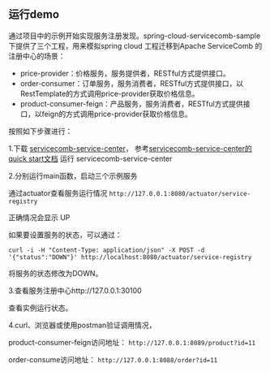 ## 运行demo
通过项目中的示例开始实现服务注册发现。spring-cloud-servicecomb-sample下提供了三个工程，用来模拟spring cloud 
工程迁移到Apache ServiceComb 的注册中心的场景：

* price-provider：价格服务，服务提供者，RESTful方式提供接口。
* order-consumer：订单服务，服务消费者，RESTful方式提供接口，以RestTemplate的方式调用price-provider获取价格信息。
* product-consumer-feign：产品服务，服务消费者，RESTful方式提供接口，以feign的方式调用price-provider获取价格信息。


按照如下步骤进行：

1.下载 [servicecomb-service-center](https://github.com/apache/servicecomb-service-center/releases)， 
参考[servicecomb-service-center的quick start文档](https://github.com/apache/servicecomb-service-center#quick-start)
运行 servicecomb-service-center

2.分别运行main函数，启动三个示例服务

通过actuator查看服务运行情况
  `http://127.0.0.1:8080/actuator/service-registry`
  
正确情况会显示 UP

如果要设置服务的状态，可以通过：

`curl -i -H "Content-Type: application/json" -X POST -d '{"status":"DOWN"}' http://localhost:8080/actuator/service-registry`

将服务的状态修改为DOWN。

3.查看服务注册中心http://127.0.0.1:30100

查看实例运行状态。

4.curl、浏览器或使用postman验证调用情况，

product-consumer-feign访问地址：
  `http://127.0.0.1:8089/product?id=11`

order-consume访问地址：
  `http://127.0.0.1:8088/order?id=11`
